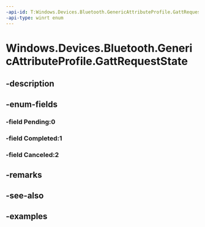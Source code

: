 ```yaml
---
-api-id: T:Windows.Devices.Bluetooth.GenericAttributeProfile.GattRequestState
-api-type: winrt enum
---
```


<!-- Enumeration syntax.
public enum GattRequestState : int 
-->

# Windows.Devices.Bluetooth.GenericAttributeProfile.GattRequestState

## -description

## -enum-fields
### -field Pending:0

### -field Completed:1

### -field Canceled:2

## -remarks

## -see-also

## -examples

